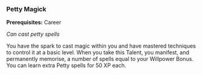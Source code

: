 
### Petty Magick
**Prerequisites:** Career

_Can cast petty spells_

You have the spark to cast magic within you and have mastered techniques to control it at a basic level. When you take this Talent, you manifest, and permanently memorise, a number of spells equal to your Willpower Bonus. You can learn extra Petty spells for 50 XP each.
